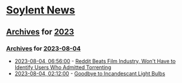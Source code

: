 # [Soylent News](../../../README.md)

## [Archives](../../index.md) for [2023](../index.md)

### [Archives](../../index.md) for [2023-08-04](index.md)

* [2023-08-04, 06:56:00](https://soylentnews.org/article.pl?sid=23/08/03/2136251&from=rss) - [Reddit Beats Film Industry, Won't Have to Identify Users Who Admitted Torrenting](https://soylentnews.org/article.pl?sid=23/08/03/2136251&from=rss)
* [2023-08-04, 02:12:00](https://soylentnews.org/article.pl?sid=23/08/03/2033257&from=rss) - [Goodbye to Incandescant Light Bulbs](https://soylentnews.org/article.pl?sid=23/08/03/2033257&from=rss)
